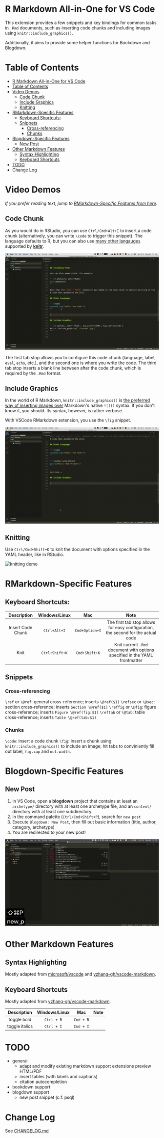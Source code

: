# R Markdown All-in-One for VS Code

This extension provides a few snippets and key bindings for common tasks in `.Rmd` documents, such as inserting code chunks and including images using `knitr::include_graphics()`.

Additionally, it aims to provide some helper functions for Bookdown and Blogdown.

# Table of Contents

- [R Markdown All-in-One for VS Code](#r-markdown-all-in-one-for-vs-code)
- [Table of Contents](#table-of-contents)
- [Video Demos](#video-demos)
  - [Code Chunk](#code-chunk)
  - [Include Graphics](#include-graphics)
  - [Knitting](#knitting)
- [RMarkdown-Specific Features](#rmarkdown-specific-features)
  - [Keyboard Shortcuts:](#keyboard-shortcuts)
  - [Snippets](#snippets)
    - [Cross-referencing](#cross-referencing)
    - [Chunks](#chunks)
- [Blogdown-Specific Features](#blogdown-specific-features)
  - [New Post](#new-post)
- [Other Markdown Features](#other-markdown-features)
  - [Syntax Highlighting](#syntax-highlighting)
  - [Keyboard Shortcuts](#keyboard-shortcuts-1)
- [TODO](#todo)
- [Change Log](#change-log)

# Video Demos

_If you prefer reading text, jump to [RMarkdown-Specific Features from here](#user-content-rmarkdown-specific-features)._

## Code Chunk

As you would do in RStudio, you can use `Ctrl/Cmd+Alt+I` to insert a code chunk (alternatively, you can write `\code` to trigger this snippet). The language defaults to R, but you can also use [many other langauges](https://bookdown.org/yihui/rmarkdown/language-engines.html) supported by [**knitr**](https://yihui.org/knitr/).

![insert code chunk demo](./images/demo/code.gif)

The first tab stop allows you to configure this code chunk (language, label, `eval`, `echo`, etc.), and the second one is where you write the code. The third tab stop inserts a blank line between after the code chunk, which is required by the `.Rmd` format.

## Include Graphics

In the world of R Markdown, `knitr::include_graphics()` is [the preferred way of inserting images over](http://zevross.com/blog/2017/06/19/tips-and-tricks-for-working-with-images-and-figures-in-r-markdown-documents/#more-functionality-from-include_graphics) Markdown's native `![]()` syntax. If you don't know it, you should. Its syntax, however, is rather verbose.

With VSCode RMarkdown extension, you use the `\fig` snippet.

![include graphics demo](./images/demo/fig.gif)

## Knitting

Use `Ctrl/Cmd+Shift+K` to knit the document with options specified in the YAML header, like in RStudio.

![knitting demo](./images/demo/knit.gif)

# RMarkdown-Specific Features

## Keyboard Shortcuts:

|    Description    | Windows/Linux  |      Mac       |                                       Note                                       |
| :---------------: | :------------: | :------------: | :------------------------------------------------------------------------------: |
| Insert Code Chunk |  `Ctrl+Alt+I`  | `Cmd+Option+I` | The first tab stop allows for easy configuration, the second for the actual code |
|       Knit        | `Ctrl+Shift+K` | `Cmd+Shift+K`  |   Knit current `.Rmd` document with options specified in the YAML frontmatter    |

## Snippets

### Cross-referencing

`\ref` or `\@ref`: general cross-reference; inserts `\@ref($1)`
`\refsec` or `\@sec`: section cross-reference; inserts `Section \@ref($1)`
`\reffig` or `\@fig`: figure cross-reference; inserts `Figure \@ref(fig:$1)`
`\reftab` or `\@tab`: table cross-reference; inserts `Table \@ref(tab:$1)`

### Chunks

`\code`: insert a code chunk
`\fig`: insert a chunk using `knitr::include_graphics()` to include an image; hit tabs to conviniently fill out label, `fig.cap` and `out.width`.

# Blogdown-Specific Features

## New Post

1. In VS Code, open a **blogdown** project that contains at least an `archetype/` directory with at least one archetype file, and an `content/` directory with at least one subdirectory.
2. In the command palette (`Ctrl/Cmd+Shift+P`), search for `new post`
3. Execute `Blogdown: New Post`, then fill out basic information (title, author, category, archetype)
4. You are redirected to your new post!

![blogdown new post demo](images/demo/blogdown/newpost.gif)

# Other Markdown Features

## Syntax Highlighting

Mostly adapted from [microsoft/vscode](https://github.com/microsoft/vscode/tree/master/extensions/markdown-language-features) and [yzhang-gh/vscode-markdown](https://github.com/yzhang-gh/vscode-markdown).

## Keyboard Shortcuts

Mostly adapted from [yzhang-gh/vscode-markdown](https://github.com/yzhang-gh/vscode-markdown).

|  Description   | Windows/Linux |    Mac    | Note  |
| :------------: | :-----------: | :-------: | :---: |
|  toggle bold   |  `Ctrl + B`   | `Cmd + B` |       |
| toggle italics |  `Ctrl + I`   | `Cmd + I` |       |

# TODO

- general
  - adapt and modify existing markdown support extensions
    preview HTML/PDF
  - insert tables (with labels and captions)
  - citation autocompletion
- bookdown support
- blogdown support
  - new post snippet (c.f. psql)

# Change Log

See [CHANGELOG.md](./CHANGELOG.md)
